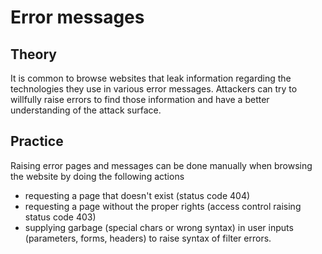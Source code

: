 # Error messages

## Theory

It is common to browse websites that leak information regarding the technologies they use in various error messages. Attackers can try to willfully raise errors to find those information and have a better understanding of the attack surface.

## Practice

Raising error pages and messages can be done manually when browsing the website by doing the following actions

* requesting a page that doesn't exist (status code 404)
* requesting a page without the proper rights (access control raising status code 403)
* supplying garbage (special chars or wrong syntax) in user inputs (parameters, forms, headers) to raise syntax of filter errors.
